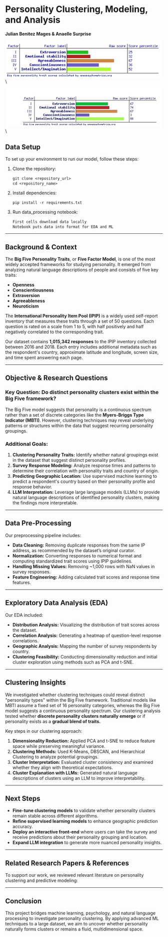 # Personality Clustering, Modeling, and Analysis

**Julian Benitez Mages & Anaelle Surprise**

![](images/image-26380211.png)\

![](images/quiz_results.jpg)\

## Data Setup

To set up your environment to run our model, follow these steps:

1. Clone the repository:
   ```
   git clone <repository_url>
   cd <repository_name>
   ```
2. Install dependencies:
   ```
   pip install -r requirements.txt
   ```
3. Run data_processing notebook:
   ```
   First cells download data locally
   Notebook puts data into format for EDA and ML
   ```

---
## Background & Context

The **Big Five Personality Traits**, or **Five Factor Model**, is one of the most widely accepted frameworks for studying personality. It emerged from analyzing natural language descriptions of people and consists of five key traits:
- **Openness**
- **Conscientiousness**
- **Extraversion**
- **Agreeableness**
- **Neuroticism**

The **International Personality Item Pool (IPIP)** is a widely used self-report inventory that measures these traits through a set of 50 questions. Each question is rated on a scale from 1 to 5, with half positively and half negatively correlated to the corresponding trait.

Our dataset contains **1,015,342 responses** to the IPIP inventory collected between 2016 and 2018. Each entry includes additional metadata such as the respondent's country, approximate latitude and longitude, screen size, and time spent answering each page.

---
## Objective & Research Questions

### Key Question: **Do distinct personality clusters exist within the Big Five framework?**
The Big Five model suggests that personality is a continuous spectrum rather than a set of discrete categories like the **Myers-Briggs Type Indicator (MBTI)**. However, clustering techniques may reveal underlying patterns or structures within the data that suggest recurring personality groupings.

### Additional Goals:
1. **Clustering Personality Traits:** Identify whether natural groupings exist in the dataset that suggest distinct personality profiles.
2. **Survey Response Modeling:** Analyze response times and patterns to determine their correlation with personality traits and country of origin.
3. **Predicting Geographic Location:** Use supervised machine learning to predict a respondent's country based on their personality profile and response behavior.
4. **LLM Interpretation:** Leverage large language models (LLMs) to provide natural language descriptions of identified personality clusters, making the findings more interpretable.

---
## Data Pre-Processing

Our preprocessing pipeline includes:
- **Data Cleaning:** Removing duplicate responses from the same IP address, as recommended by the dataset’s original curator.
- **Normalization:** Converting responses to numerical format and computing standardized trait scores using IPIP guidelines.
- **Handling Missing Values:** Removing ~1,000 rows with NaN values in survey responses.
- **Feature Engineering:** Adding calculated trait scores and response time features.

---
## Exploratory Data Analysis (EDA)

Our EDA included:
- **Distribution Analysis:** Visualizing the distribution of trait scores across the dataset.
- **Correlation Analysis:** Generating a heatmap of question-level response correlations.
- **Geographic Analysis:** Mapping the number of survey respondents by country.
- **Clustering Feasibility:** Conducting dimensionality reduction and initial cluster exploration using methods such as PCA and t-SNE.

---
## Clustering Insights

We investigated whether clustering techniques could reveal distinct "personality types" within the Big Five framework. Traditional models like MBTI assume a fixed set of 16 personality categories, whereas the Big Five model suggests a continuous personality spectrum. Our clustering analysis tested whether **discrete personality clusters naturally emerge** or if personality exists as a **gradual blend of traits.**

Key steps in our clustering approach:
1. **Dimensionality Reduction:** Applied PCA and t-SNE to reduce feature space while preserving meaningful variance.
2. **Clustering Methods:** Used K-Means, DBSCAN, and Hierarchical Clustering to analyze potential groupings.
3. **Cluster Interpretation:** Evaluated cluster consistency and examined whether they align with theoretical expectations.
4. **Cluster Explanation with LLMs:** Generated natural language descriptions of clusters using an LLM to improve interpretability.

---
## Next Steps

- **Fine-tune clustering models** to validate whether personality clusters remain stable across different algorithms.
- **Refine supervised learning models** to enhance geographic prediction accuracy.
- **Deploy an interactive front-end** where users can take the survey and receive predictions about their personality grouping and location.
- **Expand LLM integration** to generate more nuanced personality insights.

---
## Related Research Papers & References

To support our work, we reviewed relevant literature on personality clustering and predictive modeling:


---
## Conclusion

This project bridges machine learning, psychology, and natural language processing to investigate personality clustering. By applying advanced ML techniques to a large dataset, we aim to uncover whether personality naturally forms clusters or remains a fluid, multidimensional space.

